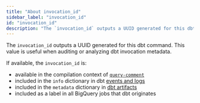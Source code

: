 ```yaml
---
title: "About invocation_id"
sidebar_label: "invocation_id"
id: "invocation_id"
description: "The `invocation_id` outputs a UUID generated for this dbt command."
---
```


The `invocation_id` outputs a UUID generated for this dbt command. This value is useful when auditing or analyzing dbt invocation metadata.

If available, the `invocation_id` is:
- available in the compilation context of [`query-comment`](query-comment)
- included in the `info` dictionary in dbt [events and logs](events-logging#info)
- included in the `metadata` dictionary in [dbt artifacts](dbt-artifacts#common-metadata)
- included as a label in all BigQuery jobs that dbt originates
